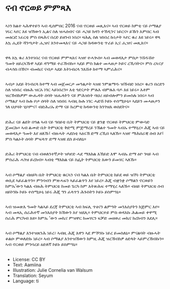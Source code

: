 # ናብ ኖርወይ ምምጻእ

##
ኣነን ክልተ ኣሕዋተይን ኣብ ዲሰምበር 2016 ናብ ኖርወይ መጺእና። ኣብ ኖርወይ ከምቲ ናይ ሶማልያ ሃሩር ኣየር እዩ ዝኸውን ኢልና ስለ ዝሓሰብና ናይ ሓጋይ ክዳን ተኸዲንና ነይርና። ይኹን እምበር ኣብ መዕርፎ ነፈርቲ ምስ በጻሕና በረድ ይዘንብ ነበረ። ዛሕሊ ስለ ዝነበረ ኩነታት ኣየር ቁሪ እዩ ነይሩ። ዋላ እኳ ሒደት ሻንጣታት ሒዝና እንተመጻእና ናይ ሓጋይ ክዳውንቲ ጥራይ ኢና ሒዝና መጺእና።

##
ዋላ እኳ ቁሪ እንተነበረ ናብ ኖርወይ ምምጻእና ኣዝየ ተሓጒሰ። ኣብ መወዳእታ ምስታ ንሽዱሽተ ዓመት ዘይረኣኹዋ ኣደይ ዳግማይ ተራኸብኩ። ኣደይ ምስ ክልተ መሓዙታ ኮይና ረኺባትና። ምስ ረኣናያ ብሓጎስ በኸና። ብመኪና ናብታ ኣደይ እትነብረላ ንእሽቶ ከተማ ኣምራሕና።

##
ኣብታ አደይ ትነብረላ ከተማ ኣብ መጀመርታ መዓልታት ኣዝዩ ንምልማዱ ዝኸብድ ነበረ። ቁሪን በረድን ስለ ዝነበረ ብዙሕ ዝርአ ነገር ኣይነበረን። እቲ ጎደናታት ምሉእ ብምሉእ ባዶ እዩ ነይሩ። እቶም ዝረኸብክዎም ውሑዳት ሰባት ዝሑላትን ናይ ምሕዝነት ባህሪ ዘይብሎምን ይመስሉ ነበሩ። ኣብ ሶማልያ ኣብ ኩሉ ቦታ ሰባት ስለ ዝነበሩ ኣብዚ ኩሉ ነገር ሓድሽ ኮይኑ ተሰሚዑኒ። ኣደይን መሓዙታን ገለ ህያባት ሂቦምና፤ ብድሕሪኡ ድማ ናይ ክረምቲ ክዳውንቲ ክንገዝእ ወሰደትና።

##
ድሕሪ ናይ ልደት በዓል ኣብ ናይ ዓበይቲ ቤት ትምህርቲ ናይ ቋንቋ ኖርወይ ትምህርቲ ምውሳድ ጀመርኩ። ኣብ ልሙድ ቤት ትምህርቲ ቅድሚ ምጅማረይ ንኽልተ ዓመት ኣብኡ ተማሂረ። ሕጂ ኣብ ናይ መወዳእታ ዓመት እየ ዘለኹ፤ ብዙሓት ሓደስቲ ኣዕሩኽ ድማ ረኺበ ኣለኹ። ኣዝየ ማሕበራዊ ሰብ እየ፤ ምስ ካልኦት ሰባት ምፍላጥ ድማ ኣዝዩ ደስ ይብለኒ።

##
ድሕሪ ትምህርቲ ናብ ብወለንተኛታት ዝካየድ ሓደ ማእከል እኸይድ እሞ ኣብኡ ድማ ዕዮ ገዛይ ኣብ ምስራሕ ሓገዝ ይረክብ። ኣብቲ ማእከል ናይ ስፌት ትምህርቲ እውን ይመሃር ኣለኹ።

##
ኣብ ሶማልያ ብዘይካ ቤት ትምህርቲ ቁርኣን ናብ ካልእ ቤት ትምህርቲ ከይደ ወይ ዝኾነ ትምህርቲ ወሲደ ኣይፈልጥን። ምንባብን ምጽሓፍን ኣይፈልጥን እየ ነይረ። ሕጂ ብቋንቋ ሶማልን ኖርወይን ከምኡ’ውን ካልእ ብዙሕ ትምህርቲ ከመይ ጌርካ ከም እትጽሕፍ ተማሂረ ኣለኹ። ብዘይ ትምህርቲ ሰብ ዘይኮንኩ ኮይኑ ተሰሚዑኒ ነይሩ ሕጂ ግን ፈላጥን ሕጉስትን ኮይኑ ይስምዓኒ።

##
ኣብ ዝመጽእ ዓመት ካልኣይ ደረጃ ትምህርቲ ኣብ ክፍሊ ጥዕናን ልምዓት መንእሰያትን ክጅምር እየ። ኣብ መጻኢ ሰራሕተኛ መንእሰያት ክኸውን እየ ዝደሊ። ትምህርተይ ምስ ወዳእኩ ሕልመይ ቀዋሚ ስራሕ ምርካብ እዩ። ከምኡ 'ውን መኪና ምዝዋር ክመሃርን ፍቓድ መዘወሪ መኪና ክረክብን እደሊ።

##
ኣብ ሶማልያ እንተዝጸንሕ ነይረ፣ ኣብዚ ሕጂ እዋን ኣደ ምኾንኩ ነይረ ይመስለኒ። ምናልባት ብዙሓት ቆልዑ ምወለድኩ ነይረ። ኣብ ሶማልያ እንተዝኸውን ከምዚ ሕጂ ዝረኸብክዎ ዕድላት ኣይምረኸብኩን። ኣብ ኖርወይ ምንባረይ ዕድለኛ ኮይኑ ይስምዓኒ።

##
* License: CC BY
* Text: Aamiina
* Illustration: Julie Cornelia van Walsum
* Translation: Seyum
* Language: ti
